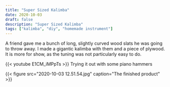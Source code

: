 ```yaml
---
title: "Super Sized Kalimba"
date: 2020-10-03
draft: false
description: "Super Sized Kalimba"
tags: ["kalimba", "diy", "homemade instrument"]
---
```

A friend gave me a bunch of long, slightly curved wood slats he was going to throw away. I made a gigantic kalimba with them and a piece of plywood. It is more for show, as the tuning was not particularly easy to do.

{{< youtube E1CM_iMPpTs >}} Trying it out with some piano hammers

{{< figure src="2020-10-03 12.51.54.jpg" caption="The finished product" >}}
